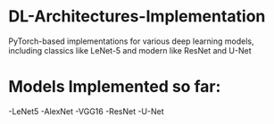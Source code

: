 # DL-Architectures-Implementation
PyTorch-based implementations for various deep learning models, including classics like LeNet-5 and modern like ResNet and U-Net

# Models Implemented so far:
-LeNet5
-AlexNet
-VGG16
-ResNet
-U-Net
